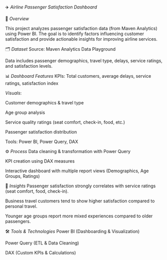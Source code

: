 ✈️ *Airline Passenger Satisfaction Dashboard*


📌 *Overview*


This project analyzes passenger satisfaction data (from Maven Analytics) using Power BI.
The goal is to identify factors influencing customer satisfaction and provide actionable insights for improving airline services.

🗂️ *Dataset*
Source: Maven Analytics Data Playground

Data includes passenger demographics, travel type, delays, service ratings, and satisfaction levels.

📊 *Dashboard Features*
KPIs: Total customers, average delays, service ratings, satisfaction index

*Visuals*:

Customer demographics & travel type

Age group analysis

Service quality ratings (seat comfort, check-in, food, etc.)

Passenger satisfaction distribution

Tools: Power BI, Power Query, DAX

⚙️ *Process*
Data cleaning & transformation with Power Query

KPI creation using DAX measures

Interactive dashboard with multiple report views (Demographics, Age Groups, Ratings)

🚀 *Insights*
Passenger satisfaction strongly correlates with service ratings (seat comfort, food, check-in).

Business travel customers tend to show higher satisfaction compared to personal travel.

Younger age groups report more mixed experiences compared to older passengers.

🛠️ *Tools & Technologies*
Power BI (Dashboarding & Visualization)

Power Query (ETL & Data Cleaning)

DAX (Custom KPIs & Calculations)


